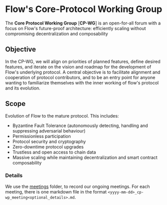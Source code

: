 # Flow's Core-Protocol Working Group

The **Core Protocol Working Group** [**CP-WG**] is an open-for-all forum with
a focus on Flow's future-proof architecture: efficiently scaling without compromising decentralization and composability

## Objective
In the CP-WG, we will align on priorities of planned features, define desired features, 
and iterate on the vision and roadmap for the development of Flow's underlying protocol.
A central objective is to facilitate alignment and cooperation of protocol contributors,
and to be an entry point for anyone wanting to familiarize themselves
with the inner working of flow's protocol and its evolution.

## Scope
Evolution of Flow to the mature protocol. This includes:
* Byzantine Fault Tolerance (autonomously detecting, handling and suppressing adversarial behaviour)
* Permissionless participation
* Protocol security and cryptography
* Zero-downtime protocol upgrades
* Trustless and open access to chain data
* Massive scaling while maintaining decentralization and smart contract composability

### Details

We use the [meetings](./meetings) folder,
to record our ongoing meetings. For each meeting, there is 
one markdown file in the format `<yyyy-mm-dd>_cp-wp_meeting<optional_details>.md`.
